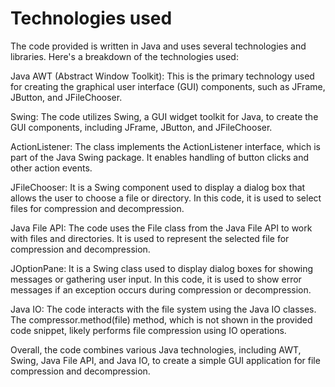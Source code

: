 # Technologies used
The code provided is written in Java and uses several technologies and libraries. Here's a breakdown of the technologies used:

Java AWT (Abstract Window Toolkit): This is the primary technology used for creating the graphical user interface (GUI) components, such as JFrame, JButton, and JFileChooser.

Swing: The code utilizes Swing, a GUI widget toolkit for Java, to create the GUI components, including JFrame, JButton, and JFileChooser.

ActionListener: The class implements the ActionListener interface, which is part of the Java Swing package. It enables handling of button clicks and other action events.

JFileChooser: It is a Swing component used to display a dialog box that allows the user to choose a file or directory. In this code, it is used to select files for compression and decompression.

Java File API: The code uses the File class from the Java File API to work with files and directories. It is used to represent the selected file for compression and decompression.

JOptionPane: It is a Swing class used to display dialog boxes for showing messages or gathering user input. In this code, it is used to show error messages if an exception occurs during compression or decompression.

Java IO: The code interacts with the file system using the Java IO classes. The compressor.method(file) method, which is not shown in the provided code snippet, likely performs file compression using IO operations.

Overall, the code combines various Java technologies, including AWT, Swing, Java File API, and Java IO, to create a simple GUI application for file compression and decompression.




